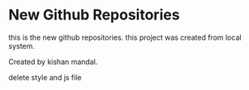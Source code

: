 # New Github Repositories

this is the new github repositories.
this project was created from local system.

Created by kishan mandal. 

delete style and js file
